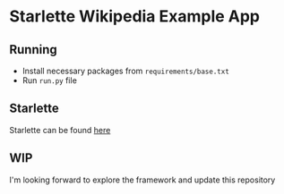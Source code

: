 # Starlette Wikipedia Example App

## Running
* Install necessary packages from `requirements/base.txt`
* Run `run.py` file

## Starlette
Starlette can be found [here](https://www.starlette.io/)

## WIP
I'm looking forward to explore the framework and update this repository